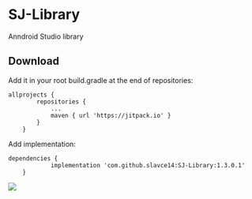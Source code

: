 # SJ-Library
Anndroid Studio library

## Download

Add it in your root build.gradle at the end of repositories:
```
allprojects {
		repositories {
			...
			maven { url 'https://jitpack.io' }
		}
	}
```

Add implementation:
```
dependencies {
	        implementation 'com.github.slavce14:SJ-Library:1.3.0.1'
	}
```
[![](https://jitpack.io/v/slavce14/SJ-Library.svg)](https://jitpack.io/#slavce14/SJ-Library)
